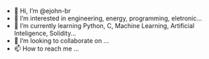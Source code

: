 - 👋 Hi, I’m @ejohn-br
- 👀 I’m interested in engineering, energy, programming, eletronic...
- 🌱 I’m currently learning Python, C, Machine Learning, Artificial Inteligence, Solidity...
- 💞️ I’m looking to collaborate on ...
- 📫 How to reach me ...

<!---
ejohn-br/ejohn-br is a ✨ special ✨ repository because its `README.md` (this file) appears on your GitHub profile.
You can click the Preview link to take a look at your changes.
--->

